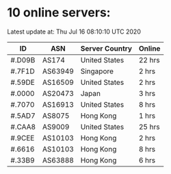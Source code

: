 # 10 online servers:

Latest update at: Thu Jul 16 08:10:10 UTC 2020

| ID | ASN | Server Country | Online |
| -- | --- | -------------- | ------ |
| #.D09B | AS174 | United States | 22 hrs |
| #.7F1D | AS63949 | Singapore | 2 hrs |
| #.59DE | AS16509 | United States | 2 hrs |
| #.0000 | AS20473 | Japan | 3 hrs |
| #.7070 | AS16913 | United States | 8 hrs |
| #.5AD7 | AS8075 | Hong Kong | 1 hrs |
| #.CAA8 | AS9009 | United States | 25 hrs |
| #.9CEE | AS10103 | Hong Kong | 2 hrs |
| #.6616 | AS10103 | Hong Kong | 8 hrs |
| #.33B9 | AS63888 | Hong Kong | 6 hrs |

